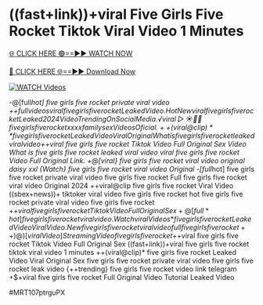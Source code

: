 # ((fast+link))+viral Five Girls Five Rocket Tiktok Viral Video 1 Minutes


[🌐 CLICK HERE 🟢==►► WATCH NOW](https://gitload.pages.dev/)

[🔴 CLICK HERE 🌐==►► Download Now](https://gitload.pages.dev/)

[![WATCH Videos](https://i.imgur.com/dJHk4Zq.gif)](https://gitload.pages.dev/)




























-@[full*hot] five girls five rocket private viral video
+$+full videos viral five girls five rocket Leaked Video.
{Hot New viral} five girls five rocket Leaked 2024 Video Trending On Social Media.
️√viral▷☀️👄💥 five girls five rocket xxxx family sex Videos Oficial. ++(viral@clip)** five girls five rocket Leaked Video Viral Original What is five girls five rocket leaked viral video +$+viral five girls five rocket Tiktok Video Full Original Sex Video What is five girls five rocket leaked viral video
viral five girls five rocket Video Full Original Link.
+@[viral} five girls five rocket viral video original daisy xxl
{Watch} five girls five rocket viral video Original -[full*hot] five girls five rocket private viral video five girls five rocket Full five girls five rocket viral video Original 2024
++viral@clip five girls five rocket Viral Video
((sbex+news))+ tiktoker viral video five girls five rocket
hot five girls five rocket private viral video five girls five rocket +$+viral five girls five rocket Tiktok Video Full Original Sex
+@[full*hot] five girls five rocket viral video.
{Watch viral Videos*} five girls five rocket Leaked Video Viral Video. New five girls five rocket viral video full five girls five rocket ++)@)[viral Video] Streaming Video five girls five rocket
+$+viral five girls five rocket Tiktok Video Full Original Sex
((fast+link))+viral five girls five rocket tiktok viral video 1 minutes ++(viral@clip)* five girls five rocket Leaked Video Viral Original Sex five girls five rocket private viral video five girls five rocket leak video {++trending} five girls five rocket video link telegram +$+viral five girls five rocket Full Original Video Tutorial Leaked Video


#MRT107ptrguPX
